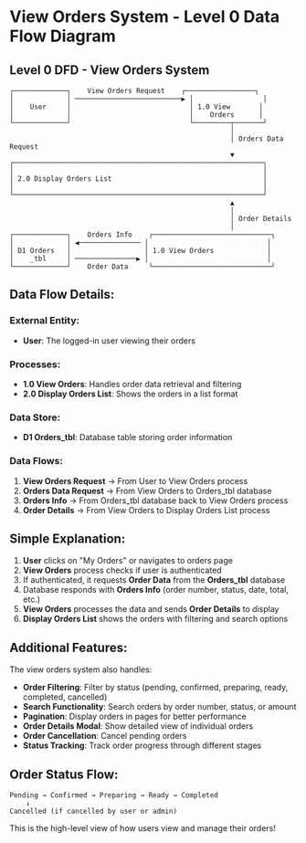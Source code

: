 # View Orders System - Level 0 Data Flow Diagram

## Level 0 DFD - View Orders System

```
┌─────────────┐    View Orders Request    ┌─────────────────┐
│             │ ──────────────────────────▶ │                 │
│    User     │                             │ 1.0 View       │
│             │                             │    Orders      │
└─────────────┘                             └─────────┬───────┘
                                                      │
                                                      │ Orders Data Request
                                                      ▼
┌─────────────────────────────────────────────────────────────┐
│                                                             │
│ 2.0 Display Orders List                                     │
│                                                             │
└─────────────────────────────────────────────────────────────┘
                                                      ▲
                                                      │
                                                      │ Order Details
                                                      │
┌─────────────┐    Orders Info    ┌─────────────────────────────┐
│             │ ◀─────────────── │                             │
│ D1 Orders   │                  │ 1.0 View Orders             │
│    _tbl     │ ───────────────▶ │                             │
└─────────────┘    Order Data     └─────────────────────────────┘
```

## Data Flow Details:

### External Entity:
- **User**: The logged-in user viewing their orders

### Processes:
- **1.0 View Orders**: Handles order data retrieval and filtering
- **2.0 Display Orders List**: Shows the orders in a list format

### Data Store:
- **D1 Orders_tbl**: Database table storing order information

### Data Flows:
1. **View Orders Request** → From User to View Orders process
2. **Orders Data Request** → From View Orders to Orders_tbl database
3. **Orders Info** → From Orders_tbl database back to View Orders process
4. **Order Details** → From View Orders to Display Orders List process

## Simple Explanation:

1. **User** clicks on "My Orders" or navigates to orders page
2. **View Orders** process checks if user is authenticated
3. If authenticated, it requests **Order Data** from the **Orders_tbl** database
4. Database responds with **Orders Info** (order number, status, date, total, etc.)
5. **View Orders** processes the data and sends **Order Details** to display
6. **Display Orders List** shows the orders with filtering and search options

## Additional Features:

The view orders system also handles:
- **Order Filtering**: Filter by status (pending, confirmed, preparing, ready, completed, cancelled)
- **Search Functionality**: Search orders by order number, status, or amount
- **Pagination**: Display orders in pages for better performance
- **Order Details Modal**: Show detailed view of individual orders
- **Order Cancellation**: Cancel pending orders
- **Status Tracking**: Track order progress through different stages

## Order Status Flow:
```
Pending → Confirmed → Preparing → Ready → Completed
    ↓
Cancelled (if cancelled by user or admin)
```

This is the high-level view of how users view and manage their orders!
